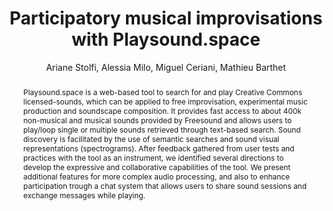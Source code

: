 --- 
  title: "Participatory musical improvisations with Playsound.space" 
  abstract: "Playsound.space is a web-based tool to search for and play Creative Commons licensed-sounds, which can be applied to free improvisation, experimental music production and soundscape composition. It provides fast access to about 400k non-musical and musical sounds provided by Freesound and allows users to play/loop single or multiple sounds retrieved through text-based search. Sound discovery is facilitated by the use of semantic searches and sound visual representations (spectrograms). After feedback gathered from user tests and practices with the tool as an instrument, we identified several directions to develop the expressive and collaborative capabilities of the tool. We present additional features for more complex audio processing, and also to enhance participation trough a chat system that allows users to share sound sessions and exchange messages while playing." 
  address: "Berlin" 
  author: "Ariane Stolfi, Alessia Milo, Miguel Ceriani, Mathieu Barthet" 
  booktitle: "Proceedings of the International Web Audio Conference" 
  editor: "Jan Monschke, Christoph Guttandin, Norbert Schnell, Thomas Jenkinson, Jack Schaedler" 
  month: "Proceedings of the International Web Audio Conference"
  pages: "" 
  publisher: "TU Berlin" 
  series: "WAC '18"
  type: "Paper"  
  year: "2018" 
  id: "2018_18" 
  tags: year2018 
  pdflink: /_data/papers/pdf/2018/2018_18.pdf
  ISSN: 2663-5844
---